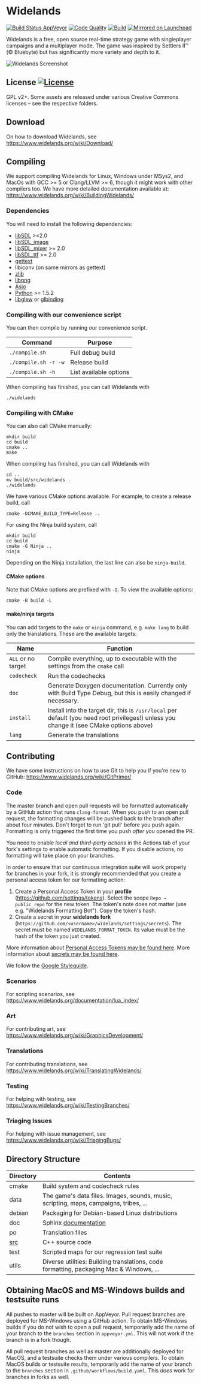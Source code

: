 # Widelands

[![Build Status AppVeyor](https://ci.appveyor.com/api/projects/status/github/widelands/widelands?branch=master&svg=true)](https://ci.appveyor.com/project/widelands-dev/widelands)
[![Code Quality](https://github.com/widelands/widelands/workflows/Formatting%20your%20code/badge.svg)](https://github.com/widelands/widelands/actions?query=workflow%3A%22Formatting+your+code%22)
[![Build](https://github.com/widelands/widelands/workflows/Build/badge.svg)](https://github.com/widelands/widelands/actions?query=workflow%3ABuild)
[![Mirrored on Launchpad](https://github.com/widelands/widelands/workflows/Launchpad%20Mirror/badge.svg)](https://code.launchpad.net/~widelands-dev/widelands/trunk)

Widelands is a free, open source real-time strategy game with singleplayer campaigns and a multiplayer mode.
The game was inspired by Settlers II™ (© Bluebyte) but has significantly more variety and depth to it.

![Widelands Screenshot](https://www.widelands.org/static/img/welcome.jpg)


## License [![License](https://img.shields.io/github/license/widelands/widelands.svg?color=blue)](COPYING)

GPL v2+. Some assets are released under various Creative Commons licenses – see the respective folders.

## Download

On how to download Widelands, see https://www.widelands.org/wiki/Download/

## Compiling

We support compiling Widelands for Linux, Windows under MSys2, and MacOs with GCC >= 5 or Clang/LLVM >= 6, though it might work with other compilers too. We have more detailed documentation available at: https://www.widelands.org/wiki/BuildingWidelands/


### Dependencies

You will need to install the following dependencies:

*  [libSDL](https://www.libsdl.org/) >=2.0
*  [libSDL_image](https://www.libsdl.org/projects/SDL_image)
*  [libSDL_mixer](https://www.libsdl.org/projects/SDL_mixer) >= 2.0
*  [libSDL_ttf](https://www.libsdl.org/projects/SDL_ttf) >= 2.0
*  [gettext](https://www.gnu.org/software/gettext/gettext.html)
* libiconv (on same mirrors as gettext)
*  [zlib](https://www.zlib.net/)
*  [libpng](http://www.libpng.org/pub/png/libpng.html)
*  [Asio](https://think-async.com/Asio/)
*  [Python](https://www.python.org) >= 1.5.2
*  [libglew](http://glew.sourceforge.net) or [glbinding](https://glbinding.org/)


### Compiling with our convenience script

You can then compile by running our convenience script.

| Command | Purpose |
| --- | --- |
| `./compile.sh` | Full debug build |
| `./compile.sh -r -w` | Release build |
| `./compile.sh -h` | List available options |

When compiling has finished, you can call Widelands with

~~~~
./widelands
~~~~

### Compiling with CMake

You can also call CMake manually:

~~~~
mkdir build
cd build
cmake ..
make
~~~~

When compiling has finished, you can call Widelands with

~~~~
cd ..
mv build/src/widelands .
./widelands
~~~~

We have various CMake options available. For example, to create a release build, call

~~~~
cmake -DCMAKE_BUILD_TYPE=Release ..
~~~~

For using the Ninja build system, call

~~~~
mkdir build
cd build
cmake -G Ninja ..
ninja
~~~~

Depending on the Ninja installation, the last line can also be `ninja-build`.

#### CMake options

Note that CMake options are prefixed with `-D`. To view the available options:

~~~~
cmake -B build -L
~~~~

#### make/ninja targets

You can add targets to the `make` or `ninja` command, e.g. `make lang` to build only the translations. These are the available targets:

| Name | Function |
| --- | --- |
| `ALL` or no target | Compile everything, up to executable with the settings from the `cmake` call |
| `codecheck` | Run the codechecks |
| `doc` | Generate Doxygen documentation. Currently only with Build Type Debug, but this is easily changed if necessary. |
| `install` | Install into the target dir, this is `/usr/local` per default (you need root privileges!) unless you change it (see CMake options above) |
| `lang` | Generate the translations |

## Contributing

We have some instructions on how to use Git to help you if you're new to GitHub: https://www.widelands.org/wiki/GitPrimer/

### Code

The master branch and open pull requests will be formatted automatically by a GitHub action that runs `clang-format`. When you push to an open pull request, the formatting changes will be pushed back to the branch after about four minutes. Don't forget to run 'git pull' before you push again. Formatting is only triggered the first time you push *after* you opened the PR.

You need to enable *local and third-party actions* in the Actions tab of your fork's settings to enable automatic formatting. If you disable actions, no formatting will take place on your branches.

In order to ensure that our continuous integration suite will work properly for branches in your fork, it is strongly recommended that you create a personal access token for our formatting action:
1. Create a Personal Access Token in your **profile** (https://github.com/settings/tokens). Select the scope `Repo → public_repo` for the new token. The token's note does not matter (use e.g. "Widelands Formatting Bot"). Copy the token's hash.
2. Create a secret in your **widelands fork** (`https://github.com/<username>/widelands/settings/secrets`). The secret must be named `WIDELANDS_FORMAT_TOKEN`. Its value must be the hash of the token you just created.

More information about [Personal Access Tokens may be found here](https://docs.github.com/en/free-pro-team@latest/github/authenticating-to-github/creating-a-personal-access-token). More information about [secrets may be found here](https://docs.github.com/en/free-pro-team@latest/github/automating-your-workflow-with-github-actions/creating-and-using-encrypted-secrets).

We follow the [Google Styleguide](https://google.github.io/styleguide/cppguide.html).

### Scenarios

For scripting scenarios, see https://www.widelands.org/documentation/lua_index/

### Art

For contributing art, see https://www.widelands.org/wiki/GraphicsDevelopment/

### Translations

For contributing translations, see https://www.widelands.org/wiki/TranslatingWidelands/

### Testing

For helping with testing, see https://www.widelands.org/wiki/TestingBranches/

### Triaging Issues

For helping with issue management, see https://www.widelands.org/wiki/TriagingBugs/

## Directory Structure

| Directory | Contents |
| --- | --- |
| cmake | Build system and codecheck rules |
| data | The game's data files. Images, sounds, music, scripting, maps, campaigns, tribes, ... |
| debian | Packaging for Debian-based Linux distributions |
| doc | Sphinx [documentation](https://www.widelands.org/documentation/index.html) |
| po | Translation files |
| [src](https://github.com/widelands/widelands/tree/master/src) | C++ source code |
| test | Scripted maps for our regression test suite |
| utils | Diverse utilities: Building translations, code formatting, packaging Mac & Windows, ... |


## Obtaining MacOS and MS-Windows builds and testsuite runs

All pushes to master will be built on AppVeyor. Pull request branches are deployed for MS-Windows using a GitHub action. To obtain MS-Windows builds if you do not wish to open a pull request, temporarily add the name of your branch to the `branches` section in `appveyor.yml`. This will not work if the branch is in a fork though.

All pull request branches as well as master are additionally deployed for MacOS, and a testsuite checks them under various compilers. To obtain MacOS builds or testsuite results, temporarily add the name of your branch to the `branches` section in `.github/workflows/build.yaml`. This *does* work for branches in forks as well.
